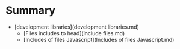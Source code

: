 # Summary

* [development libraries](development libraries.md)
    * [Files includes to head](include files.md)
    * [Includes of files Javascript](Includes of files Javascript.md)

